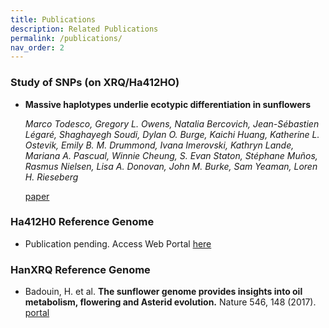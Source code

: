 ```yaml
---
title: Publications
description: Related Publications
permalink: /publications/
nav_order: 2
---
```

### Study of SNPs (on XRQ/Ha412HO)

 - **Massive haplotypes underlie ecotypic differentiation in sunflowers**

    _Marco Todesco, Gregory L. Owens, Natalia Bercovich, Jean-Sébastien Légaré, Shaghayegh Soudi, Dylan O. Burge, Kaichi Huang, Katherine L. Ostevik, Emily B. M. Drummond, Ivana Imerovski, Kathryn Lande, Mariana A. Pascual, Winnie Cheung, S. Evan Staton, Stéphane Muños, Rasmus Nielsen, Lisa A. Donovan, John M. Burke, Sam Yeaman, Loren H. Rieseberg_

    [paper](https://www.biorxiv.org/content/10.1101/790279v1)

### Ha412H0 Reference Genome

 - Publication pending. Access Web Portal [here](https://sunflowergenome.org/jbrowse_current/?data=extdata%2FHA412HOv2)

### HanXRQ Reference Genome

 - Badouin, H. et al. **The sunflower genome provides insights into oil metabolism, flowering and Asterid evolution.** Nature 546, 148 (2017).
    [portal](https://www.heliagene.org/HanXRQ-SUNRISE/)

